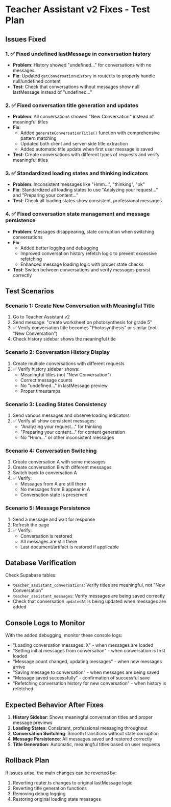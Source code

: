 # Teacher Assistant v2 Fixes - Test Plan

## Issues Fixed

### 1. ✅ Fixed undefined lastMessage in conversation history
- **Problem**: History showed "undefined..." for conversations with no messages
- **Fix**: Updated `getConversationHistory` in router.ts to properly handle null/undefined content
- **Test**: Check that conversations without messages show null lastMessage instead of "undefined..."

### 2. ✅ Fixed conversation title generation and updates
- **Problem**: All conversations showed "New Conversation" instead of meaningful titles
- **Fix**: 
  - Added `generateConversationTitle()` function with comprehensive pattern matching
  - Updated both client and server-side title extraction
  - Added automatic title update when first user message is saved
- **Test**: Create conversations with different types of requests and verify meaningful titles

### 3. ✅ Standardized loading states and thinking indicators
- **Problem**: Inconsistent messages like "Hmm...", "thinking", "ok"
- **Fix**: Standardized all loading states to use "Analyzing your request..." and "Preparing your content..."
- **Test**: Check all loading states show consistent, professional messages

### 4. ✅ Fixed conversation state management and message persistence
- **Problem**: Messages disappearing, state corruption when switching conversations
- **Fix**: 
  - Added better logging and debugging
  - Improved conversation history refetch logic to prevent excessive refetching
  - Enhanced message loading logic with proper state checks
- **Test**: Switch between conversations and verify messages persist correctly

## Test Scenarios

### Scenario 1: Create New Conversation with Meaningful Title
1. Go to Teacher Assistant v2
2. Send message: "create worksheet on photosynthesis for grade 5"
3. ✅ Verify conversation title becomes "Photosynthesis" or similar (not "New Conversation")
4. Check history sidebar shows the meaningful title

### Scenario 2: Conversation History Display
1. Create multiple conversations with different requests
2. ✅ Verify history sidebar shows:
   - Meaningful titles (not "New Conversation")
   - Correct message counts
   - No "undefined..." in lastMessage preview
   - Proper timestamps

### Scenario 3: Loading States Consistency
1. Send various messages and observe loading indicators
2. ✅ Verify all show consistent messages:
   - "Analyzing your request..." for thinking
   - "Preparing your content..." for content generation
   - No "Hmm..." or other inconsistent messages

### Scenario 4: Conversation Switching
1. Create conversation A with some messages
2. Create conversation B with different messages
3. Switch back to conversation A
4. ✅ Verify:
   - Messages from A are still there
   - No messages from B appear in A
   - Conversation state is preserved

### Scenario 5: Message Persistence
1. Send a message and wait for response
2. Refresh the page
3. ✅ Verify:
   - Conversation is restored
   - All messages are still there
   - Last document/artifact is restored if applicable

## Database Verification

Check Supabase tables:
- `teacher_assistant_conversations`: Verify titles are meaningful, not "New Conversation"
- `teacher_assistant_messages`: Verify messages are being saved correctly
- Check that conversation `updatedAt` is being updated when messages are added

## Console Logs to Monitor

With the added debugging, monitor these console logs:
- "Loading conversation messages: X" - when messages are loaded
- "Setting initial messages from conversation" - when conversation is first loaded
- "Message count changed, updating messages" - when new messages arrive
- "Saving message to conversation" - when messages are being saved
- "Message saved successfully" - confirmation of successful save
- "Refetching conversation history for new conversation" - when history is refetched

## Expected Behavior After Fixes

1. **History Sidebar**: Shows meaningful conversation titles and proper message previews
2. **Loading States**: Consistent, professional messaging throughout
3. **Conversation Switching**: Smooth transitions without state corruption
4. **Message Persistence**: All messages saved and restored correctly
5. **Title Generation**: Automatic, meaningful titles based on user requests

## Rollback Plan

If issues arise, the main changes can be reverted by:
1. Reverting router.ts changes to original lastMessage logic
2. Reverting title generation functions
3. Removing debug logging
4. Restoring original loading state messages
